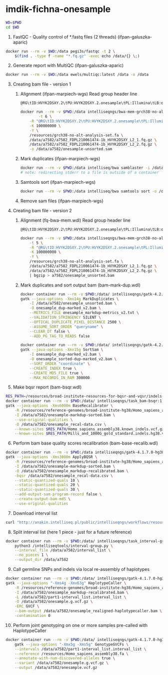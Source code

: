 # imdik-fichna-onesample

```bash
WD=$PWD
cd $WD
```

1. FastQC - Quality control of \*.fastq files (2 threads) (ifpan-galuszka-aparic)
```bash
docker run --rm -v $WD:/data pegi3s/fastqc -t 2 \
    $(find . -type f -name "*.fq.gz" -exec echo /data/{} \;)
```

2. Generate report with MultiQC (ifpan-galuszka-aparic)
```bash
docker run --rm -v $WD:/data ewels/multiqc:latest /data -o /data
```

3. Creating bam file - version 1

   1. Alignment (ifpan-marpiech-wgs)
      Read group header line
      ```
      @RG\tID:HVYK2DSXY.2\tPU:HVYK2DSXY.2.onesample\tPL:Illumina\tLB:onesample.library\tSM:onesample
      ```

      ```bash
      docker run --rm -v $PWD:/data intelliseqngs/bwa-mem-grch38-no-alt:3.1.0 bwa mem \
      	      -t 6 \
	      -R "@RG\tID:HVYK2DSXY.2\tPU:HVYK2DSXY.2.onesample\tPL:Illumina\tLB:onesample.library\tSM:onesample" \
	      -K 100000000 \
	      -Y \
	      /resources/grch38-no-alt-analysis-set.fa \
	      /data/a7582/a7582_FDPL210061474-1b_HVYK2DSXY_L2_1.fq.gz \
	      /data/a7582/a7582_FDPL210061474-1b_HVYK2DSXY_L2_2.fq.gz \
	      -o /data/a7582/onesample-unsorted.sam
      ```

   2. Mark duplicates (ifpan-marpiech-wgs)
      ```bash
      docker run --rm -v $PWD:/data intelliseq/bwa samblaster -i /data/a7582/onesample-unsorted.sam -o /data/a7582/onesample-markdup.sam 2> a7582/onesample-bwa-samblaster-stderr.log
      # note: redirecting stderr to a file is outside of a container
      ```

   3. Samtools sort (ifpan-marpiech-wgs)
      ```bash
      docker run --rm -v $PWD:/data intelliseq/bwa samtools sort -o /data/a7582/onesample-markdup-sorted.bam -@ 6 /data/a7582/onesample-markdup.sam
      ```

   4. Remove sam files (ifpan-marpiech-wgs)


4. Creating bam file - version 2

   1. Alignment (fq-bwa-mem.wdl)
      Read group header line
      ```
      @RG\tID:HVYK2DSXY.2\tPU:HVYK2DSXY.2.onesample\tPL:Illumina\tLB:onesample.library\tSM:onesample
      ```

      ```bash
      docker run --rm -v $PWD:/data intelliseqngs/bwa-mem-grch38-no-alt:3.1.0 bwa mem \
	      -t 5 \
	      -R "@RG\tID:HVYK2DSXY.2\tPU:HVYK2DSXY.2.onesample\tPL:Illumina\tLB:onesample.library\tSM:onesample" \
	      -K 100000000 \
	      -Y \
	      /resources/grch38-no-alt-analysis-set.fa \
	      /data/a7582/a7582_FDPL210061474-1b_HVYK2DSXY_L2_1.fq.gz \
	      /data/a7582/a7582_FDPL210061474-1b_HVYK2DSXY_L2_2.fq.gz \
	      | bgzip > a7582/onesample_unsorted.bam
      ```

   2. Mark duplicates and sort output bam (bam-mark-dup.wdl)
      ```bash
      docker container run --rm -v $PWD:/data/ intelliseqngs/gatk-4.2.0.0:1.0.0 \
      gatk --java-options -Xmx14g MarkDuplicates \
	      -I /data/a7582/onesample_unsorted.bam \
	      -O onesample_dup-marked_v2.bam \
	      --METRICS_FILE onesample_markdup-metrics_v2.txt \
	      --VALIDATION_STRINGENCY SILENT \
	      --OPTICAL_DUPLICATE_PIXEL_DISTANCE 2500 \
	      --ASSUME_SORT_ORDER "queryname" \
	      --CLEAR_DT false \
	      --ADD_PG_TAG_TO_READS false

      docker container run --rm -v $PWD:/data/ intelliseqngs/gatk-4.2.0.0:1.0.0 \
      gatk --java-options -Xmx15g SortSam \
	      -I onesample_dup-marked_v2.bam \
	      -O onesample_sorted-dup-marked_v2.bam \
	      --SORT_ORDER "coordinate" \
	      --CREATE_INDEX true \
	      --CREATE_MD5_FILE true \
	      --MAX_RECORDS_IN_RAM 300000
      ```

5. Make bqsr report (bam-bsqr.wdl)
```bash
RES_PATH=/resources/broad-institute-resources-for-bqsr-and-vqsr/indels-known-sites/ &&
docker container run --rm -v $PWD:/data/ intelliseqngs/task_bam-bsqr:1.1.0 \
gatk --java-options -Xms6000m BaseRecalibrator \
	-R /resources/reference-genomes/broad-institute-hg38/Homo_sapiens_assembly38.fa \
	-I /data/a7582/onesample-markdup-sorted.bam \
	--use-original-qualities \
	-O /data/a7582/onesample_recal-data.csv \
	--known-sites $RES_PATH/Homo_sapiens_assembly38.known_indels.vcf.gz \
	--known-sites $RES_PATH/Mills_and_1000G_gold_standard.indels.hg38.vcf.gz
```

6. Perform bam base quality scores recalibration (bam-base-recalib.wdl)
```bash
docker container run --rm -v $PWD:/data intelliseqngs/gatk-4.1.7.0-hg38:1.0.1 \
gatk --java-options -Xms3000m ApplyBQSR \
	-R /resources/reference-genomes/broad-institute-hg38/Homo_sapiens_assembly38.fa \
	-I /data/a7582/onesample-markdup-sorted.bam \
	-O /data/a7582/onesample_markdup-recalibrated.bam \
	-bqsr /data/a7582/onesample_recal-data.csv \
	--static-quantized-quals 10 \
	--static-quantized-quals 20 \
	--static-quantized-quals 30 \
	--add-output-sam-program-record false \
	--create-output-bam-md5 \
	--use-original-qualities
```

7. Download interval list
```bash
curl "http://anakin.intelliseq.pl/public/intelliseqngs/workflows/resources/intervals/broad-institute-wgs-calling-regions/hg38.even.handcurated.20k.broad-institute-hg38.interval_list" > a7582/interval_list
```

8. Split interval list (here 1 piece - just for a future reference)
```bash
docker container run --rm -v $PWD:/data/ intelliseqngs/task_interval-group:1.0.2 \
	python3 /intelliseqtools/interval-group.py \
	--interval_file /data/a7582/interval_list \
	--no_pieces 1 \
	--output_dir /data/a7582
```

9. Call germline SNPs and indels via local re-assembly of haplotypes
```bash
docker container run --rm -v $PWD:/data/ intelliseqngs/gatk-4.1.7.0-hg38:1.0.1 \
gatk --java-options "-Xms4g -Xmx63g" HaplotypeCaller \
	-R /resources/reference-genomes/broad-institute-hg38/Homo_sapiens_assembly38.fa \
	-I /data/a7582/onesample_markdup-recalibrated.bam \
	-L /data/a7582/part1-interval_list.interval_list \
	-O /data/a7582/onesample.g.vcf.gz \
	-ERC GVCF \
	--bam-output /data/a7582/onesample_realigned-haplotypecaller.bam \
	-contamination 0
```

10. Perform joint genotyping on one or more samples pre-called with HaplotypeCaller
```bash
docker container run --rm -v $PWD:/data/ intelliseqngs/gatk-4.1.7.0-hg38:1.0.1 \
	gatk --java-options "-Xmx5g -Xms5g" GenotypeGVCFs \
	--intervals /data/a7582/part1-interval_list.interval_list \
	--reference /resources/Homo_sapiens_assembly38.fa \
	--annotate-with-num-discovered-alleles true \
	--variant /data/a7582/onesample.g.vcf.gz \
	--output /data/a7582/onesample.vcf.gz
```

